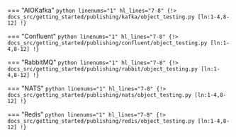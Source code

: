 === "AIOKafka"
    ```python linenums="1" hl_lines="7-8"
    {!> docs_src/getting_started/publishing/kafka/object_testing.py [ln:1-4,8-12] !}
    ```

=== "Confluent"
    ```python linenums="1" hl_lines="7-8"
    {!> docs_src/getting_started/publishing/confluent/object_testing.py [ln:1-4,8-12] !}
    ```

=== "RabbitMQ"
    ```python linenums="1" hl_lines="7-8"
    {!> docs_src/getting_started/publishing/rabbit/object_testing.py [ln:1-4,8-12] !}
    ```

=== "NATS"
    ```python linenums="1" hl_lines="7-8"
    {!> docs_src/getting_started/publishing/nats/object_testing.py [ln:1-4,8-12] !}
    ```

=== "Redis"
    ```python linenums="1" hl_lines="7-8"
    {!> docs_src/getting_started/publishing/redis/object_testing.py [ln:1-4,8-12] !}
    ```
